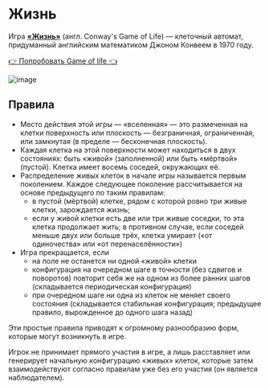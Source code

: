 # Жизнь

Игра [**«Жизнь»**](https://ru.wikipedia.org/wiki/Игра_«Жизнь») (англ. Conway's Game of Life) — клеточный автомат, придуманный английским математиком Джоном Конвеем в 1970 году.

[👉 Попробовать Game of life 👈](https://rdjake.github.io/Game-Of-Life/)

![image](https://user-images.githubusercontent.com/60819667/150743339-c24ab944-97f2-4588-92e2-2ab01128f8c2.png)

## Правила

* Место действия этой игры — «вселенная» — это размеченная на клетки поверхность или плоскость — безграничная, ограниченная, или замкнутая (в пределе — бесконечная плоскость).
* Каждая клетка на этой поверхности может находиться в двух состояниях: быть «живой» (заполненной) или быть «мёртвой» (пустой). Клетка имеет восемь соседей, окружающих её.
* Распределение живых клеток в начале игры называется первым поколением. Каждое следующее поколение рассчитывается на основе предыдущего по таким правилам:
   * в пустой (мёртвой) клетке, рядом с которой ровно три живые клетки, зарождается жизнь;
   * если у живой клетки есть две или три живые соседки, то эта клетка продолжает жить; в противном случае, если соседей меньше двух или больше трёх, клетка умирает («от одиночества» или «от перенаселённости»)
* Игра прекращается, если
   * на поле не останется ни одной «живой» клетки
   * конфигурация на очередном шаге в точности (без сдвигов и поворотов) повторит себя же на одном из более ранних шагов (складывается периодическая конфигурация)
   * при очередном шаге ни одна из клеток не меняет своего состояния (складывается стабильная конфигурация; предыдущее правило, вырожденное до одного шага назад)

Эти простые правила приводят к огромному разнообразию форм, которые могут возникнуть в игре.

Игрок не принимает прямого участия в игре, а лишь расставляет или генерирует начальную конфигурацию «живых» клеток, которые затем взаимодействуют согласно правилам уже без его участия (он является наблюдателем).


